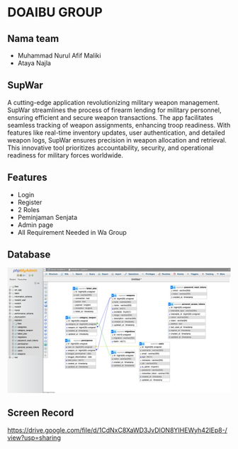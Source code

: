 # DOAIBU GROUP

## Nama team

-   Muhammad Nurul Afif Maliki
-   Ataya Najla

## SupWar

A cutting-edge application revolutionizing military weapon management. SupWar streamlines the process of firearm lending for military personnel, ensuring efficient and secure weapon transactions. The app facilitates seamless tracking of weapon assignments, enhancing troop readiness. With features like real-time inventory updates, user authentication, and detailed weapon logs, SupWar ensures precision in weapon allocation and retrieval. This innovative tool prioritizes accountability, security, and operational readiness for military forces worldwide.

## Features

-   Login
-   Register
-   2 Roles
-   Peminjaman Senjata
-   Admin page
-   All Requirement Needed in Wa Group

## Database

![Database Design](./public/images/database.png)

## Screen Record

https://drive.google.com/file/d/1CdNxC8XaWD3JvDlON8YIHEWyh42IEp8-/view?usp=sharing
